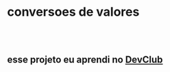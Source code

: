 <h1>conversoes de valores</h1>
<br>
<br>
<h2>esse projeto eu aprendi no <a href="https://rodolfomori.com.br/devclub">DevClub</a></h2>
